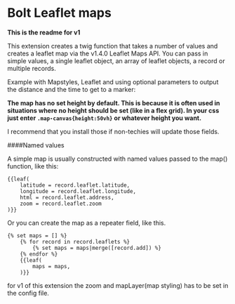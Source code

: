 Bolt Leaflet maps
================================

**This is the readme for v1**

This extension creates a twig function that takes a number of values
and creates a leaflet map via the v1.4.0 Leaflet Maps API.
You can pass in simple values, a single leaflet object, an array
of leaflet objects, a record or multiple records.

Example with Mapstyles, Leaflet and using optional parameters to
output the distance and the time to get to a marker:

**The map has no set height by default. This is because it is often
used in situations where no height should be set (like in a flex
grid). In your css just enter `.map-canvas{height:50vh}` or 
whatever height you want.**

I recommend that you install those if non-techies will update those 
fields.

####Named values

A simple map is usually constructed with named values passed to the map()
function, like this:

    {{leaf(
        latitude = record.leaflet.latitude,
        longitude = record.leaflet.longitude,
        html = record.leaflet.address,
        zoom = record.leaflet.zoom
    )}}

Or you can create the map as a repeater field, like this. 

    {% set maps = [] %}
        {% for record in record.leaflets %}
            {% set maps = maps|merge([record.add]) %}
        {% endfor %}
        {{leaf(
            maps = maps,
        )}}

for v1 of this extension the zoom and mapLayer(map styling) has to be set in the config file. 



